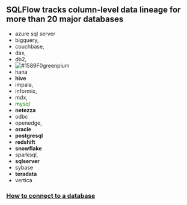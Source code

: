 ## SQLFlow tracks column-level data lineage for more than 20 major databases 

- azure sql server
- bigquery,
- couchbase,
- dax, 
- db2,
- ![#1589F0](https://via.placeholder.com/15/1589F0/000000?text=+)greenplum
- hana
- **hive**
- impala, 
- informix,
- mdx, 
- <span style="color:green">mysql</span>
- **netezza**
- odbc 
- openedge, 
- **oracle**
- **postgresql**
- **redshift**
- **snowflake**
- sparksql, 
- **sqlserver**
- sybase
- **teradata**
- vertica


### [How to connect to a database](connect-to-databases.md)
